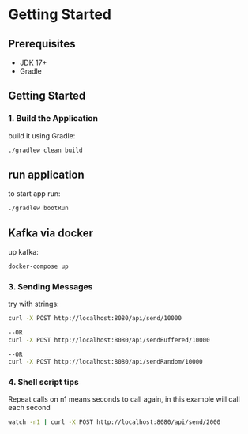 # Getting Started

## Prerequisites

- JDK 17+
- Gradle

## Getting Started

### 1. Build the Application

build it using Gradle:

```bash
./gradlew clean build
```

## run application
to start app run:

```bash
./gradlew bootRun
```

## Kafka via docker
up kafka:

```bash
docker-compose up
```
### 3. Sending Messages

try with strings:

```bash
curl -X POST http://localhost:8080/api/send/10000

--OR
curl -X POST http://localhost:8080/api/sendBuffered/10000

--OR
curl -X POST http://localhost:8080/api/sendRandom/10000
```

### 4. Shell script tips
Repeat calls on n1 means seconds to call again, in this example will call each second

```bash
watch -n1 | curl -X POST http://localhost:8080/api/send/2000
```